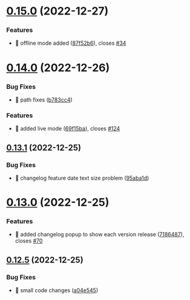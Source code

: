 # [0.15.0](https://github.com/oguzkaganeren/manjaro-starter/compare/v0.14.0...v0.15.0) (2022-12-27)


### Features

* 🎸 offline mode added ([87f52b6](https://github.com/oguzkaganeren/manjaro-starter/commit/87f52b63646a7d01b4a21722953b81f082f7f4af)), closes [#34](https://github.com/oguzkaganeren/manjaro-starter/issues/34)



# [0.14.0](https://github.com/oguzkaganeren/manjaro-starter/compare/v0.13.1...v0.14.0) (2022-12-26)


### Bug Fixes

* 🐛 path fixes ([b783cc4](https://github.com/oguzkaganeren/manjaro-starter/commit/b783cc474747c5ea0281321ddc8e69fd26ac2a3f))


### Features

* 🎸 added live mode ([69f15ba](https://github.com/oguzkaganeren/manjaro-starter/commit/69f15bae72070645f8f2afd80747e77bd4f6246f)), closes [#124](https://github.com/oguzkaganeren/manjaro-starter/issues/124)



## [0.13.1](https://github.com/oguzkaganeren/manjaro-starter/compare/v0.13.0...v0.13.1) (2022-12-25)


### Bug Fixes

* 🐛 changelog feature date text size problem ([95aba1d](https://github.com/oguzkaganeren/manjaro-starter/commit/95aba1de43ca77380be986274a80b4d98e94b3fb))



# [0.13.0](https://github.com/oguzkaganeren/manjaro-starter/compare/v0.12.5...v0.13.0) (2022-12-25)


### Features

* 🎸 added changelog popup to show each version release ([7186487](https://github.com/oguzkaganeren/manjaro-starter/commit/7186487c2954a1ae58c710a1ed2d74da683406bb)), closes [#70](https://github.com/oguzkaganeren/manjaro-starter/issues/70)



## [0.12.5](https://github.com/oguzkaganeren/manjaro-starter/compare/v0.12.4...v0.12.5) (2022-12-25)


### Bug Fixes

* 🐛 small code changes ([a04e545](https://github.com/oguzkaganeren/manjaro-starter/commit/a04e545655f6830978aaa299b281979e2df0701e))



